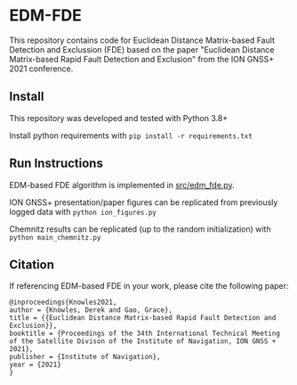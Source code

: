 # EDM-FDE

This repository contains code for Euclidean Distance Matrix-based Fault Detection and Exclussion (FDE) based on the paper "Euclidean Distance Matrix-based Rapid Fault Detection and Exclusion" from the ION GNSS+ 2021 conference.

## Install

This repository was developed and tested with Python 3.8+

Install python requirements with `pip install -r requirements.txt`

## Run Instructions

EDM-based FDE algorithm is implemented in [src/edm_fde.py](https://github.com/betaBison/edm-fde/blob/main/src/edm_fde.py).

ION GNSS+ presentation/paper figures can be replicated from previously logged data with `python ion_figures.py`

Chemnitz results can be replicated (up to the random initialization) with `python main_chemnitz.py`

## Citation
If referencing EDM-based FDE in your work, please cite the following paper:
```
@inproceedings{Knowles2021,
author = {Knowles, Derek and Gao, Grace},
title = {{Euclidean Distance Matrix-based Rapid Fault Detection and Exclusion}},
booktitle = {Proceedings of the 34th International Technical Meeting of the Satellite Divison of the Institute of Navigation, ION GNSS + 2021},
publisher = {Institute of Navigation},
year = {2021}
}
```
